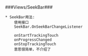 ###Views/SeekBar###

    * SeekBar用法:
        使用接口
        SeekBar.OnSeekBarChangeListener
        
        onStartTrackingTouch
        onProgressChanged
        onStopTrackingTouch
        意思很简单，不介绍了
        
